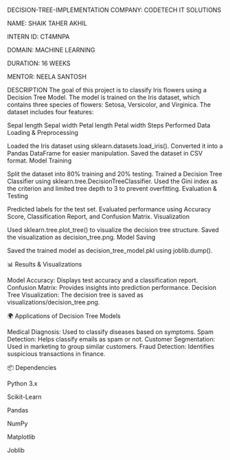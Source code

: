 DECISION-TREE-IMPLEMENTATION
COMPANY: CODETECH IT SOLUTIONS

NAME: SHAIK TAHER AKHIL

INTERN ID: CT4MNPA

DOMAIN: MACHINE LEARNING

DURATION: 16 WEEKS

MENTOR: NEELA SANTOSH

DESCRIPTION
The goal of this project is to classify Iris flowers using a Decision Tree Model. The model is trained on the Iris dataset, which contains three species of flowers: Setosa, Versicolor, and Virginica. The dataset includes four features:

Sepal length
Sepal width
Petal length
Petal width
Steps Performed
Data Loading & Preprocessing

Loaded the Iris dataset using sklearn.datasets.load_iris().
Converted it into a Pandas DataFrame for easier manipulation.
Saved the dataset in CSV format.
Model Training

Split the dataset into 80% training and 20% testing.
Trained a Decision Tree Classifier using sklearn.tree.DecisionTreeClassifier.
Used the Gini index as the criterion and limited tree depth to 3 to prevent overfitting.
Evaluation & Testing

Predicted labels for the test set.
Evaluated performance using Accuracy Score, Classification Report, and Confusion Matrix.
Visualization

Used sklearn.tree.plot_tree() to visualize the decision tree structure.
Saved the visualization as decision_tree.png.
Model Saving

Saved the trained model as decision_tree_model.pkl using joblib.dump().

📊 Results & Visualizations

Model Accuracy: Displays test accuracy and a classification report.
Confusion Matrix: Provides insights into prediction performance.
Decision Tree Visualization: The decision tree is saved as visualizations/decision_tree.png.

🌍 Applications of Decision Tree Models

Medical Diagnosis: Used to classify diseases based on symptoms.
Spam Detection: Helps classify emails as spam or not.
Customer Segmentation: Used in marketing to group similar customers.
Fraud Detection: Identifies suspicious transactions in finance.

📦 Dependencies

Python 3.x

Scikit-Learn

Pandas

NumPy

Matplotlib

Joblib



